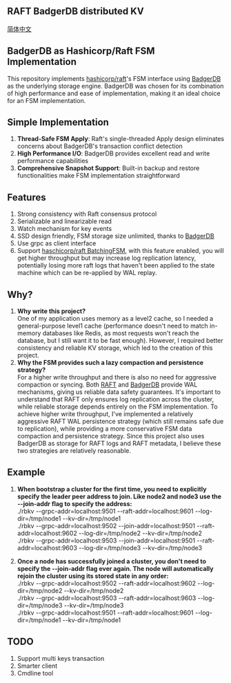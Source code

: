## RAFT BadgerDB distributed KV

[简体中文](README_CN.md)

## BadgerDB as Hashicorp/Raft FSM Implementation

This repository implements [hashicorp/raft](https://github.com/hashicorp/raft)'s FSM interface
using [BadgerDB](https://github.com/dgraph-io/badger) as the underlying storage engine. BadgerDB was
chosen for its combination of high performance and ease of implementation, making it an ideal choice for an FSM
implementation.

## Simple Implementation

1. **Thread-Safe FSM Apply**: Raft's single-threaded Apply design eliminates concerns about BadgerDB's transaction
   conflict detection
2. **High Performance I/O**: BadgerDB provides excellent read and write performance capabilities
3. **Comprehensive Snapshot Support**: Built-in backup and restore functionalities make FSM implementation
   straightforward

## Features

1. Strong consistency with Raft consensus protocol
2. Serializable and linearizable read
3. Watch mechanism for key events
4. SSD design friendly, FSM storage size unlimited, thanks to [BadgerDB](https://github.com/dgraph-io/badger)
5. Use grpc as client interface
6. Support [haschicorp/raft BatchingFSM](https://github.com/hashicorp/raft), with this feature enabled, you will get
   higher throughput but may increase log replication latency, potentially losing more raft logs that haven't been
   applied to the state machine which can be re-applied by WAL replay.

## Why?

1. **Why write this project?**  
   One of my application uses memory as a level2 cache, so I needed a general-purpose
   level1 cache (performance doesn't need to match in-memory databases like Redis, as most requests won't reach the
   database, but I still want it to be fast enough). However, I required better
   consistency and reliable KV storage, which led to the creation of this project.
2. **Why the FSM provides such a lazy compaction and persistence strategy?**   
   For a higher write throughput and there is also no need for aggressive compaction or syncing.
   Both [RAFT](https://github.com/hashicorp/raft)
   and [BadgerDB](https://github.com/dgraph-io/badger) provide WAL mechanisms, giving us reliable data safety
   guarantees. It's important to understand that RAFT only ensures log replication across the cluster, while reliable
   storage depends entirely on the FSM implementation. To achieve higher write throughput, I've implemented a relatively
   aggressive RAFT WAL persistence strategy (which still remains safe due to replication), while providing a more
   conservative FSM data compaction and persistence strategy. Since this project also uses BadgerDB as storage for RAFT
   logs and RAFT metadata, I believe these two strategies are relatively reasonable.

## Example

1. **When bootstrap a cluster for the first time, you need to explicitly specify the leader peer address to join. Like
   node2 and node3 use the --join-addr flag to specify the address:**  
   ./rbkv --grpc-addr=localhost:9501 --raft-addr=localhost:9601 --log-dir=/tmp/node1 --kv-dir=/tmp/node1  
   ./rbkv --grpc-addr=localhost:9502 --join-addr=localhost:9501 --raft-addr=localhost:9602 --log-dir=/tmp/node2
   --kv-dir=/tmp/node2  
   ./rbkv --grpc-addr=localhost:9503 --join-addr=localhost:9501 --raft-addr=localhost:9603 --log-dir=/tmp/node3
   --kv-dir=/tmp/node3


2. **Once a node has successfully joined a cluster, you don't need to specify the --join-addr flag ever again. The node
   will automatically rejoin the cluster using its stored state in any order:**  
   ./rbkv --grpc-addr=localhost:9502 --raft-addr=localhost:9602 --log-dir=/tmp/node2 --kv-dir=/tmp/node2  
   ./rbkv --grpc-addr=localhost:9503 --raft-addr=localhost:9603 --log-dir=/tmp/node3 --kv-dir=/tmp/node3  
   ./rbkv --grpc-addr=localhost:9501 --raft-addr=localhost:9601 --log-dir=/tmp/node1 --kv-dir=/tmp/node1

## TODO

1. Support multi keys transaction
2. Smarter client
3. Cmdline tool

